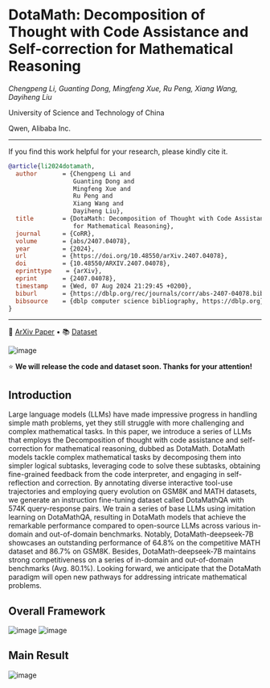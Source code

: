 # DotaMath: Decomposition of Thought with Code Assistance and Self-correction for Mathematical Reasoning

*Chengpeng Li, Guanting Dong, Mingfeng Xue, Ru Peng, Xiang Wang, Dayiheng Liu*

University of Science and Technology of China

Qwen, Alibaba Inc.

---

If you find this work helpful for your research, please kindly cite it.


```bibtex
@article{li2024dotamath,
  author       = {Chengpeng Li and
                  Guanting Dong and
                  Mingfeng Xue and
                  Ru Peng and
                  Xiang Wang and
                  Dayiheng Liu},
  title        = {DotaMath: Decomposition of Thought with Code Assistance and Self-correction
                  for Mathematical Reasoning},
  journal      = {CoRR},
  volume       = {abs/2407.04078},
  year         = {2024},
  url          = {https://doi.org/10.48550/arXiv.2407.04078},
  doi          = {10.48550/ARXIV.2407.04078},
  eprinttype    = {arXiv},
  eprint       = {2407.04078},
  timestamp    = {Wed, 07 Aug 2024 21:29:45 +0200},
  biburl       = {https://dblp.org/rec/journals/corr/abs-2407-04078.bib},
  bibsource    = {dblp computer science bibliography, https://dblp.org}
}
```
---

<p>
📃 <a href="https://arxiv.org/pdf/2407.04078">ArXiv Paper</a>
  •
📚 <a href="">Dataset</a>
</p>




![image](https://github.com/dongguanting/DotaMath/assets/60767110/92339cd7-80a0-4db7-b6d5-40a0f98c12d1)




⭐ **We will release the code and dataset soon. Thanks for your attention!**

## Introduction
Large language models (LLMs) have made impressive progress in handling simple math problems, yet they still struggle with more challenging and complex mathematical tasks. In this paper, we introduce a series of LLMs that employs the Decomposition of thought with code assistance and self-correction for mathematical reasoning, dubbed as DotaMath. DotaMath models tackle complex mathematical tasks by decomposing them into simpler logical subtasks, leveraging code to solve these subtasks, obtaining fine-grained feedback from the code interpreter, and engaging in self-reflection and correction. By annotating diverse interactive tool-use trajectories and employing query evolution on GSM8K and MATH datasets, we generate an instruction fine-tuning dataset called DotaMathQA with 574K query-response pairs. We train a series of base LLMs using imitation learning on DotaMathQA, resulting in DotaMath
models that achieve the remarkable performance compared to open-source LLMs across various in-domain and out-of-domain benchmarks. Notably, DotaMath-deepseek-7B showcases an outstanding performance of 64.8% on the competitive MATH dataset and 86.7% on GSM8K. Besides, DotaMath-deepseek-7B maintains strong competitiveness on a series
of in-domain and out-of-domain benchmarks (Avg. 80.1%). Looking forward, we anticipate that the DotaMath paradigm will open new pathways for addressing intricate mathematical problems.

## Overall Framework
![image](https://github.com/dongguanting/DotaMath/assets/60767110/b47403d4-1367-46be-9c13-c465160195a3)
![image](https://github.com/dongguanting/DotaMath/assets/60767110/5c6b9396-875a-489b-adfe-d95d68b038f7)

## Main Result
![image](https://github.com/dongguanting/DotaMath/assets/60767110/cccfb95c-8cb5-44eb-8088-5602873295ee)




